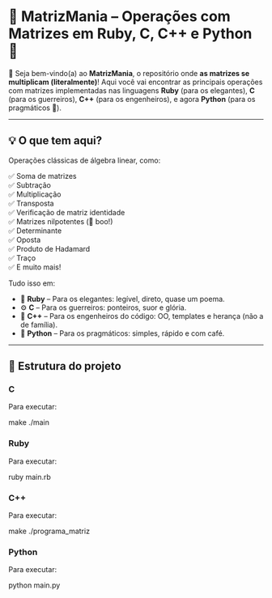 # 🧠 MatrizMania – Operações com Matrizes em Ruby, C, C++ e Python 🧮

🎉 Seja bem-vindo(a) ao **MatrizMania**, o repositório onde **as matrizes se multiplicam (literalmente)**! Aqui você vai encontrar as principais operações com matrizes implementadas nas linguagens **Ruby** (para os elegantes), **C** (para os guerreiros), **C++** (para os engenheiros), e agora **Python** (para os pragmáticos 🐍).

---

## 💡 O que tem aqui?

Operações clássicas de álgebra linear, como:

✅ Soma de matrizes  
✅ Subtração  
✅ Multiplicação  
✅ Transposta  
✅ Verificação de matriz identidade  
✅ Matrizes nilpotentes (👻 boo!)  
✅ Determinante  
✅ Oposta  
✅ Produto de Hadamard  
✅ Traço  
✅ E muito mais!

Tudo isso em:

- 🐍 **Ruby** – Para os elegantes: legível, direto, quase um poema.
- ⚙️ **C** – Para os guerreiros: ponteiros, suor e glória.
- 🧱 **C++** – Para os engenheiros do código: OO, templates e herança (não a de família).
- 🐍 **Python** – Para os pragmáticos: simples, rápido e com café.

---

## 📁 Estrutura do projeto

### C
Para executar:

make
./main


### Ruby
Para executar:

ruby main.rb

### C++
Para executar:

make
./programa_matriz


### Python
Para executar:

python main.py
